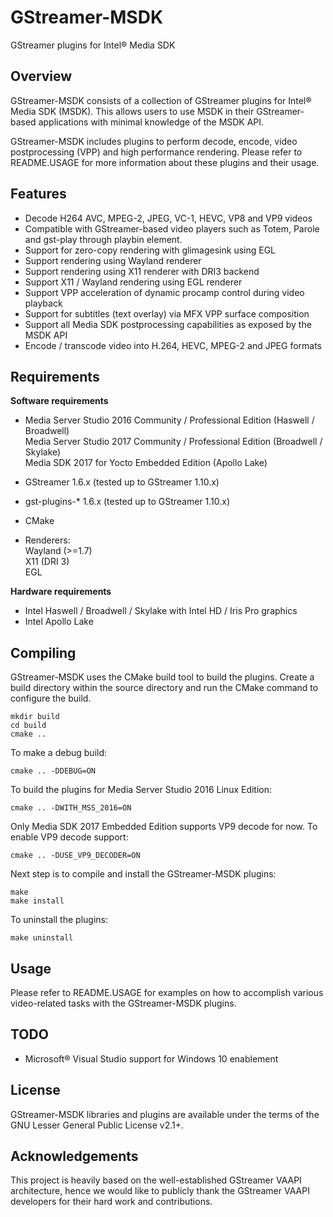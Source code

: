 GStreamer-MSDK
==============
GStreamer plugins for Intel&reg; Media SDK


Overview
--------
GStreamer-MSDK consists of a collection of GStreamer plugins for Intel&reg; Media SDK (MSDK).
This allows users to use MSDK in their GStreamer-based applications with minimal knowledge of 
the MSDK API.

GStreamer-MSDK includes plugins to perform decode, encode, video postprocessing (VPP)
and high performance rendering. Please refer to README.USAGE for more information about these
plugins and their usage.


Features
--------
 - Decode H264 AVC, MPEG-2, JPEG, VC-1, HEVC, VP8 and VP9 videos
 - Compatible with GStreamer-based video players such as Totem, Parole and gst-play
   through playbin element.
 - Support for zero-copy rendering with glimagesink using EGL
 - Support rendering using Wayland renderer
 - Support rendering using X11 renderer with DRI3 backend
 - Support X11 / Wayland rendering using EGL renderer
 - Support VPP acceleration of dynamic procamp control during video playback
 - Support for subtitles (text overlay) via MFX VPP surface composition
 - Support all Media SDK postprocessing capabilities as exposed by the MSDK API
 - Encode / transcode video into H.264, HEVC, MPEG-2 and JPEG formats


Requirements
------------

**Software requirements**

  * Media Server Studio 2016 Community / Professional Edition (Haswell / Broadwell)  
    Media Server Studio 2017 Community / Professional Edition (Broadwell / Skylake)  
    Media SDK 2017 for Yocto Embedded Edition (Apollo Lake)
  * GStreamer 1.6.x (tested up to GStreamer 1.10.x)
  * gst-plugins-* 1.6.x (tested up to GStreamer 1.10.x)
  * CMake
 
  * Renderers:  
    Wayland (>=1.7)  
    X11 (DRI 3)  
    EGL

**Hardware requirements**

  * Intel Haswell / Broadwell / Skylake with Intel HD / Iris Pro graphics
  * Intel Apollo Lake

Compiling
---------
GStreamer-MSDK uses the CMake build tool to build the plugins.
Create a build directory within the source directory and run the CMake
command to configure the build.

	mkdir build
	cd build
	cmake ..

To make a debug build:

	cmake .. -DDEBUG=ON
		

To build the plugins for Media Server Studio 2016 Linux Edition:

	cmake .. -DWITH_MSS_2016=ON
		

Only Media SDK 2017 Embedded Edition supports VP9 decode for now. To enable VP9 decode support:

	cmake .. -DUSE_VP9_DECODER=ON


Next step is to compile and install the GStreamer-MSDK plugins:

	make
	make install


To uninstall the plugins:

	make uninstall


Usage
-----
Please refer to README.USAGE for examples on how to accomplish various
video-related tasks with the GStreamer-MSDK plugins.


TODO
----
 - Microsoft&reg; Visual Studio support for Windows 10 enablement


License
-------
GStreamer-MSDK libraries and plugins are available under the
terms of the GNU Lesser General Public License v2.1+.


Acknowledgements
----------------
This project is heavily based on the well-established GStreamer VAAPI architecture, hence we would
like to publicly thank the GStreamer VAAPI developers for their hard work and contributions.

